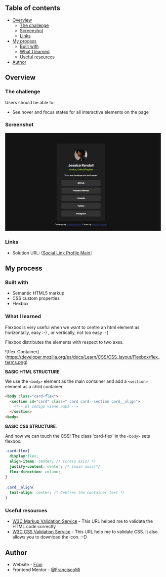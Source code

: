 ## Table of contents

- [Overview](#overview)
  - [The challenge](#the-challenge)
  - [Screenshot](#screenshot)
  - [Links](#links)
- [My process](#my-process)
  - [Built with](#built-with)
  - [What I learned](#what-i-learned)
  - [Useful resources](#useful-resources)
- [Author](#author)

## Overview

### The challenge

Users should be able to:

- See hover and focus states for all interactive elements on the page

### Screenshot

![](./assets/images/screenshot.jpg)

### Links

- Solution URL: [[Social Link Profile Main](https://franciscomi.github.io/social-links-profile-main)] 

## My process

### Built with

- Semantic HTML5 markup
- CSS custom properties
- Flexbox

### What I learned

  Flexbox is very useful when we want to centre an html element as horizontally, easy :-) , or vertically, not too easy :-( 

  Flexbox distributes the elements with respect to two axes.

  ![flex-Container] (https://developer.mozilla.org/es/docs/Learn/CSS/CSS_layout/Flexbox/flex_terms.png)

  **BASIC HTML STRUCTURE**.
  
  We use the `<body>` element as the main container and add a `<section>` element as a child container.

  ```html
  <body class="card-flex">
    <section id="card" class=" card card--section card__align">
      <!-- El código viene aquí -->
    </section>
  <body>
  ```
  
  **BASIC CSS STRUCTURE**.

  And now we can touch the CSS! The class ‘card-flex’ in the `<body>` sets flexbox.

  ```css
  .card-flex{
    display:flex;
    align-items: center; /* (cross axis) */
    justify-content: center; /* (main axis)*/
    flex-direction: column; 
  }

  .card__align{
    text-align: center; /* Centres the container text */
  }  
  ```


### Useful resources

- [W3C Markup Validation Service](https://validator.w3.org/) - This URL helped me to validate the HTML code correctly
- [W3C CSS Validation Service](https://jigsaw.w3.org/css-validator/) - This URL help me to validate CSS. It also allows you to download the icon. :-D


## Author

- Website - [Fran](https://franciscomi.github.io/social-links-profile-main/)
- Frontend Mentor - [@FranciscoMi](https://www.frontendmentor.io/profile/FranciscoMi)

